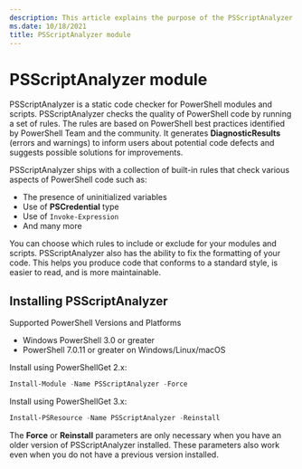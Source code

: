 ```yaml
---
description: This article explains the purpose of the PSScriptAnalyzer module.
ms.date: 10/18/2021
title: PSScriptAnalyzer module
---
```

# PSScriptAnalyzer module

PSScriptAnalyzer is a static code checker for PowerShell modules and scripts. PSScriptAnalyzer
checks the quality of PowerShell code by running a set of rules. The rules are based on PowerShell
best practices identified by PowerShell Team and the community. It generates **DiagnosticResults**
(errors and warnings) to inform users about potential code defects and suggests possible solutions
for improvements.

PSScriptAnalyzer ships with a collection of built-in rules that check various aspects of
PowerShell code such as:

- The presence of uninitialized variables
- Use of **PSCredential** type
- Use of `Invoke-Expression`
- And many more

You can choose which rules to include or exclude for your modules and scripts. PSScriptAnalyzer also
has the ability to fix the formatting of your code. This helps you produce code that conforms to a
standard style, is easier to read, and is more maintainable.

## Installing PSScriptAnalyzer

Supported PowerShell Versions and Platforms

- Windows PowerShell 3.0 or greater
- PowerShell 7.0.11 or greater on Windows/Linux/macOS

Install using PowerShellGet 2.x:

```powershell
Install-Module -Name PSScriptAnalyzer -Force
```

Install using PowerShellGet 3.x:

```powershell
Install-PSResource -Name PSScriptAnalyzer -Reinstall
```

The **Force** or **Reinstall** parameters are only necessary when you have an older version of
PSScriptAnalyzer installed. These parameters also work even when you do not have a previous version
installed.
